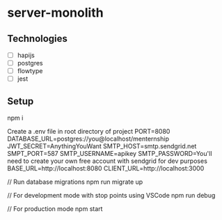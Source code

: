 # server-monolith

## Technologies
- [ ] hapijs
- [ ] postgres
- [ ] flowtype
- [ ] jest

## Setup

npm i

Create a .env file in root directory of project
PORT=8080
DATABASE_URL=postgres://you@localhost/menternship
JWT_SECRET=AnythingYouWant
SMTP_HOST=smtp.sendgrid.net
SMPT_PORT=587
SMTP_USERNAME=apikey
SMTP_PASSWORD=You'll need to create your own free account with sendgrid for dev purposes
BASE_URL=http://localhost:8080
CLIENT_URL=http://localhost:3000

// Run database migrations
npm run migrate up

// For development mode with stop points using VSCode
npm run debug

// For production mode 
npm start
